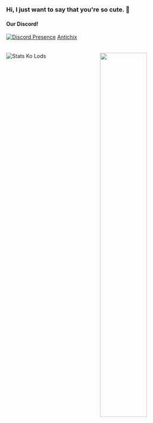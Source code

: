 ### Hi, I just want to say that you're so cute. 👋
#### Our Discord!
[![Discord Presence](https://lanyard.cnrad.dev/api/988687146896490539)](https://discord.com/users/988687146896490539)
[Antichix](https://discord.gg/UjdPXQ9Sy7)
<br><br><br>
[<img align="right" width="50%" src="https://github-readme-stats.vercel.app/api?username=NcknmeX&show_icons=true&theme=radical&hide=contribs,issues">](https://metrics.lecoq.io/NcknmeX?template=classic)
![Stats Ko Lods](https://github-readme-stats.vercel.app/api/top-langs/?username=ncknmex&layout=demo)
